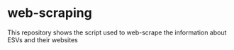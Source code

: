 # web-scraping
This repository shows the script used to web-scrape the information about ESVs and their websites
